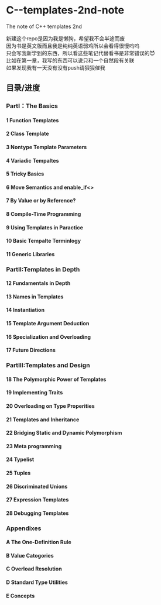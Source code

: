 # C--templates-2nd-note
The note of C++ templates 2nd    
  
  
新建这个repo是因为我是懒狗，希望我不会半途而废  
因为书是英文版而且我是纯纯英语弱鸡所以会看得很慢呜呜  
只会写我新学到的东西，所以看这些笔记代替看书是非常错误的😈  
比如在第一章，我写的东西可以说只和一个自然段有关联  
如果发现我有一天没有没有push请狠狠催我
  
## 目录/进度  
### PartI：The Basics
#### 1 Function Templates
#### 2 Class Template
#### 3 Nontype Template Parameters
#### 4 Variadic Tempaltes
#### 5 Tricky Basics
#### 6 Move Semantics and enable_if<>
#### 7 By Value or by Reference?
#### 8 Compile-Time Programming
#### 9 Using Templates in Paractice
#### 10 Basic Tempalte Terminlogy
#### 11 Generic Libraries
### PartII:Templates in Depth
#### 12 Fundamentals in Depth
#### 13 Names in Templates
#### 14 Instantiation
#### 15 Template Argument Deduction
#### 16 Specialization and Overloading
#### 17 Future Directions
### PartIII:Templates and Design
#### 18 The Polymorphic Power of Templates
#### 19 Implementing Traits
#### 20 Overloading on Type Properities
#### 21 Templates and Inheritance
#### 22 Bridging Static and Dynamic Polymorphism
#### 23 Meta programming
#### 24 Typelist
#### 25 Tuples
#### 26 Discriminated Unions
#### 27 Expression Templates
#### 28 Debugging Templates
### Appendixes
#### A The One-Definition Rule
#### B Value Catogories
#### C Overload Resolution
#### D Standard Type Utilities
#### E Concepts
